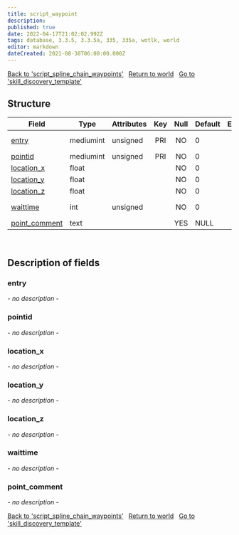 ```yaml
---
title: script_waypoint
description: 
published: true
date: 2022-04-17T21:02:02.992Z
tags: database, 3.3.5, 3.3.5a, 335, 335a, wotlk, world
editor: markdown
dateCreated: 2021-08-30T06:00:00.000Z
---
```


<a href="https://trinitycore.info/en/database/335/world/script_spline_chain_waypoints" class="mt-5 v-btn v-btn--depressed v-btn--flat v-btn--outlined theme--light v-size--default darkblue--text text--lighten-3"><span class="v-btn__content"><i aria-hidden="true" class="v-icon notranslate v-icon--left mdi mdi-arrow-left theme--light"></i><span>Back to 'script_spline_chain_waypoints'</span></span></a>&nbsp;&nbsp;&nbsp;<a href="https://trinitycore.info/en/database/335/world/home" class="mt-5 v-btn v-btn--depressed v-btn--flat v-btn--outlined theme--light v-size--default darkblue--text text--lighten-3"><span class="v-btn__content"><i aria-hidden="true" class="v-icon notranslate v-icon--left mdi mdi-home-outline theme--light"></i><span>Return to world</span></span></a>&nbsp;&nbsp;&nbsp;<a href="https://trinitycore.info/en/database/335/world/skill_discovery_template" class="mt-5 v-btn v-btn--depressed v-btn--flat v-btn--outlined theme--light v-size--default darkblue--text text--lighten-3"><span class="v-btn__content"><span>Go to 'skill_discovery_template'</span><i aria-hidden="true" class="v-icon notranslate v-icon--right mdi mdi-arrow-right theme--light"></i></span></a>

## Structure

| Field | Type | Attributes | Key | Null | Default | Extra | Comment |
| --- | --- | --- | :---: | :---: | --- | --- | --- |
| [entry](#entry) | mediumint | unsigned | PRI | NO | 0 |  | creature_template entry |
| [pointid](#pointid) | mediumint | unsigned | PRI | NO | 0 |  |  |
| [location_x](#location_x) | float |  |  | NO | 0 |  |  |
| [location_y](#location_y) | float |  |  | NO | 0 |  |  |
| [location_z](#location_z) | float |  |  | NO | 0 |  |  |
| [waittime](#waittime) | int | unsigned |  | NO | 0 |  | waittime in millisecs |
| [point_comment](#point_comment) | text |  |  | YES | NULL |  |  |
&nbsp;
## Description of fields

### entry
*- no description -*
&nbsp;

### pointid
*- no description -*
&nbsp;

### location_x
*- no description -*
&nbsp;

### location_y
*- no description -*
&nbsp;

### location_z
*- no description -*
&nbsp;

### waittime
*- no description -*
&nbsp;

### point_comment
*- no description -*
&nbsp;

<a href="https://trinitycore.info/en/database/335/world/script_spline_chain_waypoints" class="mt-5 v-btn v-btn--depressed v-btn--flat v-btn--outlined theme--light v-size--default darkblue--text text--lighten-3"><span class="v-btn__content"><i aria-hidden="true" class="v-icon notranslate v-icon--left mdi mdi-arrow-left theme--light"></i><span>Back to 'script_spline_chain_waypoints'</span></span></a>&nbsp;&nbsp;&nbsp;<a href="https://trinitycore.info/en/database/335/world/home" class="mt-5 v-btn v-btn--depressed v-btn--flat v-btn--outlined theme--light v-size--default darkblue--text text--lighten-3"><span class="v-btn__content"><i aria-hidden="true" class="v-icon notranslate v-icon--left mdi mdi-home-outline theme--light"></i><span>Return to world</span></span></a>&nbsp;&nbsp;&nbsp;<a href="https://trinitycore.info/en/database/335/world/skill_discovery_template" class="mt-5 v-btn v-btn--depressed v-btn--flat v-btn--outlined theme--light v-size--default darkblue--text text--lighten-3"><span class="v-btn__content"><span>Go to 'skill_discovery_template'</span><i aria-hidden="true" class="v-icon notranslate v-icon--right mdi mdi-arrow-right theme--light"></i></span></a>
